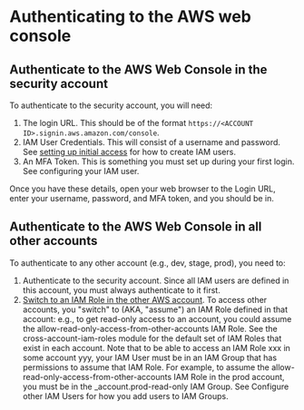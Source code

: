 # Authenticating to the AWS web console

## Authenticate to the AWS Web Console in the security account

To authenticate to the security account, you will need:

1. The login URL. This should be of the format `https://<ACCOUNT ID>.signin.aws.amazon.com/console`.
1. IAM User Credentials. This will consist of a username and password. See [setting up initial access](/access/setup-auth/) for how to create IAM users.
1. An MFA Token. This is something you must set up during your first login. See configuring your IAM user.

Once you have these details, open your web browser to the Login URL, enter your username, password, and MFA token, and you should be in.

## Authenticate to the AWS Web Console in all other accounts

To authenticate to any other account (e.g., dev, stage, prod), you need to:

1. Authenticate to the security account. Since all IAM users are defined in this account, you must always authenticate to it first.
1. [Switch to an IAM Role in the other AWS account](http://docs.aws.amazon.com/IAM/latest/UserGuide/id_roles_use_switch-role-console.html). To access other accounts, you "switch" to (AKA, "assume") an IAM Role defined in that account: e.g., to get read-only access to an account, you could assume the allow-read-only-access-from-other-accounts IAM Role. See the cross-account-iam-roles module for the default set of IAM Roles that exist in each account. Note that to be able to access an IAM Role xxx in some account yyy, your IAM User must be in an IAM Group that has permissions to assume that IAM Role. For example, to assume the allow-read-only-access-from-other-accounts IAM Role in the prod account, you must be in the _account.prod-read-only IAM Group. See Configure other IAM Users for how you add users to IAM Groups.
